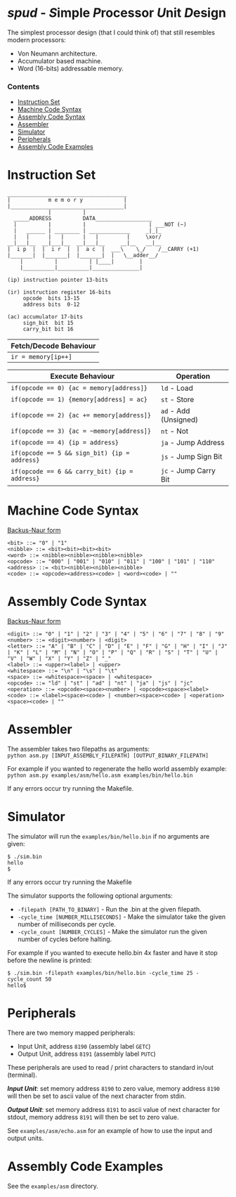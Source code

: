 # ***spud*** - ***S***imple ***P***rocessor ***U***nit ***D***esign
The simplest processor design (that I could think of) that still resembles modern processors:
 - Von Neumann architecture.
 - Accumulator based machine.
 - Word (16-bits) addressable memory.
### Contents
- [Instruction Set](#instruction-set)
- [Machine Code Syntax](#machine-code-syntax)
- [Assembly Code Syntax](#assembly-code-syntax)
- [Assembler](#assembler)
- [Simulator](#simulator)
- [Peripherals](#peripherals)
- [Assembly Code Examples](#assembly-code-examples)
# Instruction Set
```
______________________________________
|            m e m o r y             | 
|____________________________________|
             |          |
  _____ADDRESS          DATA__________________
  |          |          |                    | ___NOT (~)
  |   ______ | ________ | _____________     _|_|_
  |   |      |   |      |   |         |     \xor/ 
__|___|__  __|___|__  __|___|__     __|__   __|__
|  i p  |  |  i r  |  |  a c  |  ___\    \_/    /__CARRY (+1)
|_______|  |_______|  |_______|  |   \__adder__/  
    |          |          | |____|        |   
    |__________|__________|_______________|

(ip) instruction pointer 13-bits

(ir) instruction register 16-bits
     opcode  bits 13-15 
     address bits  0-12

(ac) accumulator 17-bits
     sign_bit  bit 15
     carry_bit bit 16
```
|Fetch/Decode Behaviour |
|-----------------------|
|```ir = memory[ip++]```|

|Execute Behaviour                                |Operation                |
|-------------------------------------------------|-------------------------|
|```if(opcode == 0) {ac = memory[address]}```     |```ld``` - Load          |
|```if(opcode == 1) {memory[address] = ac}```     |```st``` - Store         |
|```if(opcode == 2) {ac += memory[address]}```    |```ad``` - Add (Unsigned)|
|```if(opcode == 3) {ac = ~memory[address]}```    |```nt``` - Not           |
|```if(opcode == 4) {ip = address}```             |```ja``` - Jump Address  |
|```if(opcode == 5 && sign_bit) {ip = address}``` |```js``` - Jump Sign Bit |
|```if(opcode == 6 && carry_bit) {ip = address}```|```jc``` - Jump Carry Bit|
# Machine Code Syntax
[Backus-Naur form](https://en.wikipedia.org/wiki/Backus%E2%80%93Naur_form)
```
<bit> ::= "0" | "1"
<nibble> ::= <bit><bit><bit><bit>
<word> ::= <nibble><nibble><nibble><nibble>
<opcode> ::= "000" | "001" | "010" | "011" | "100" | "101" | "110"
<address> ::= <bit><nibble><nibble><nibble>
<code> ::= <opcode><address><code> | <word><code> | ""
```
# Assembly Code Syntax
[Backus-Naur form](https://en.wikipedia.org/wiki/Backus%E2%80%93Naur_form)
```
<digit> ::= "0" | "1" | "2" | "3" | "4" | "5" | "6" | "7" | "8" | "9"
<number> ::= <digit><number> | <digit>
<letter> ::= "A" | "B" | "C" | "D" | "E" | "F" | "G" | "H" | "I" | "J" | "K" | "L" | "M" | "N" | "O" | "P" | "Q" | "R" | "S" | "T" | "U" | "V" | "W" | "X" | "Y" | "Z" | "_"
<label> ::= <upper><label> | <upper>
<whitespace> ::= "\n" | "\s" | "\t"
<space> ::= <whitespace><space> | <whitespace>
<opcode> ::= "ld" | "st" | "ad" | "nt" | "ja" | "js" | "jc"
<operation> ::= <opcode><space><number> | <opcode><space><label>
<code> ::= <label><space><code> | <number><space><code> | <operation><space><code> | ""

```
# Assembler
The assembler takes two filepaths as arguments:  
```python asm.py [INPUT_ASSEMBLY_FILEPATH] [OUTPUT_BINARY_FILEPATH]```  

For example if you wanted to regenerate the hello world assembly example:  
```python asm.py examples/asm/hello.asm examples/bin/hello.bin```

If any errors occur try running the Makefile.
# Simulator
The simulator will run the ```examples/bin/hello.bin``` if no arguments are given:

```
$ ./sim.bin
hello
$
```

If any errors occur try running the Makefile

The simulator supports the following optional arguments:
- ```-filepath [PATH_TO_BINARY]``` - Run the .bin at the given filepath.
- ```-cycle_time [NUMBER_MILLISECONDS]``` - Make the simulator take the given number of milliseconds per cycle.
- ```-cycle_count [NUMBER_CYCLES]``` - Make the simulator run the given number of cycles before halting.

For example if you wanted to execute hello.bin 4x faster and have it stop before the newline is printed:  
```
$ ./sim.bin -filepath examples/bin/hello.bin -cycle_time 25 -cycle_count 50
hello$
```
# Peripherals
There are two memory mapped peripherals:
- Input Unit, address ```8190``` (assembly label ```GETC```)
- Output Unit, address ```8191``` (assembly label ```PUTC```)

These peripherals are used to read / print characters to standard in/out (terminal).

***Input Unit***: set memory address ```8190``` to zero value, memory address ```8190``` will then be set to ascii value of the next character from stdin.

***Output Unit***: set memory address ```8191``` to ascii value of next character for stdout, memory address ```8191``` will then be set to zero value.

See ```examples/asm/echo.asm``` for an example of how to use the input and output units.
# Assembly Code Examples
See the ```examples/asm``` directory.

